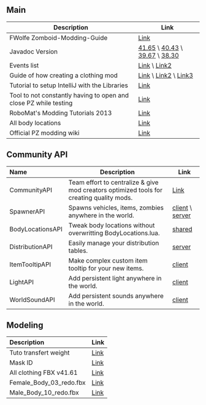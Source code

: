 ## Main
| Description  | Link |
| ------------- | ------------- |
| FWolfe Zomboid-Modding-Guide | [Link](https://github.com/FWolfe/Zomboid-Modding-Guide) |
| Javadoc Version | [41.65](https://zomboid-javadoc.com/41.65/) \ [40.43](https://zomboid-javadoc.com/40.43/) \ [39.67](https://zomboid-javadoc.com/39.67/) \ [38.30](https://zomboid-javadoc.com/38.30/)|
| Events list | [Link](https://github.com/quarantin/pzwiki/blob/main/data/json/parameters.json) \ [Link2](https://pzwiki.miraheze.org/wiki/Modding:Lua_Events)|
| Guide of how creating a clothing mod | [Link](https://steamcommunity.com/sharedfiles/filedetails/?id=2648115890) \ [Link2](https://dislaik.github.io/pz_modding/scripting_manual/clothing_mod/) \ [Link3](https://theindiestone.com/forums/index.php?/topic/37647-the-one-stop-shop-for-3d-modeling-from-blender-to-zomboid/)|
| Tutorial to setup IntelliJ with the Libraries  | [Link](https://github.com/Konijima/PZ-Libraries/blob/Tutorial/README.md) |
| Tool to not constantly having to open and close PZ while testing | [Link](https://github.com/ssjshields/pz-crash-auto-launcher) |
| RoboMat's Modding Tutorials 2013 | [Link](https://theindiestone.com/forums/index.php?/topic/61-robomats-modding-tutorials-updated-12112013/#III4) |
| All body locations | [Link](https://steamcommunity.com/workshop/filedetails/discussion/2695471997/3198117849820264621/)|
| Official PZ modding wiki | [Link](https://pzwiki.net/wiki/Modding) |

## Community API
| Name  | Description  | Link |
| :-----| ------------ | ---- |
| CommunityAPI | Team effort to centralize & give mod creators optimized tools for creating quality mods.| [Link](https://github.com/Konijima/PZ-Community-API) |
| SpawnerAPI| Spawns vehicles, items, zombies anywhere in the world. | [client](https://github.com/Konijima/PZ-Community-API/tree/master/Contents/mods/CommunityAPI/media/lua/client/SpawnerAPI) \ [server](https://github.com/Konijima/PZ-Community-API/tree/master/Contents/mods/CommunityAPI/media/lua/server/SpawnerAPI) |
| BodyLocationsAPI| Tweak body locations without overwritting BodyLocations.lua. | [shared](https://github.com/Konijima/PZ-Community-API/tree/master/Contents/mods/CommunityAPI/media/lua/shared/BodyLocationsAPI) |
| DistributionAPI| Easily manage your distribution tables. | [server](https://github.com/Konijima/PZ-Community-API/tree/master/Contents/mods/CommunityAPI/media/lua/server/DistributionAPI) |
| ItemTooltipAPI| Make complex custom item tooltip for your new items. | [client](https://github.com/Konijima/PZ-Community-API/tree/master/Contents/mods/CommunityAPI/media/lua/client/ItemTooltipAPI) |
| LightAPI| Add persistent light anywhere in the world. | [client](https://github.com/Konijima/PZ-Community-API/tree/master/Contents/mods/CommunityAPI/media/lua/client/LightAPI) |
| WorldSoundAPI| Add persistent sounds anywhere in the world.  | [client](https://github.com/Konijima/PZ-Community-API/tree/master/Contents/mods/CommunityAPI/media/lua/client/WorldSoundAPI) |

## Modeling
| Description  | Link |
| :------------- | ------------- |
| Tuto transfert weight | [Link](https://discord.com/channels/136501320340209664/869327724504842330/923160163840565318) |
| Mask ID | [Link](https://discord.com/channels/136501320340209664/869327724504842330/931152156805955625) |
| All clothing FBX v41.61 | [Link](https://discord.com/channels/136501320340209664/869327724504842330/920972483367145499) |
| Female_Body_03_redo.fbx | [Link](https://discord.com/channels/136501320340209664/869327724504842330/875549967501103124) |
| Male_Body_10_redo.fbx | [Link](https://discord.com/channels/136501320340209664/869327724504842330/875549969807999047) |

